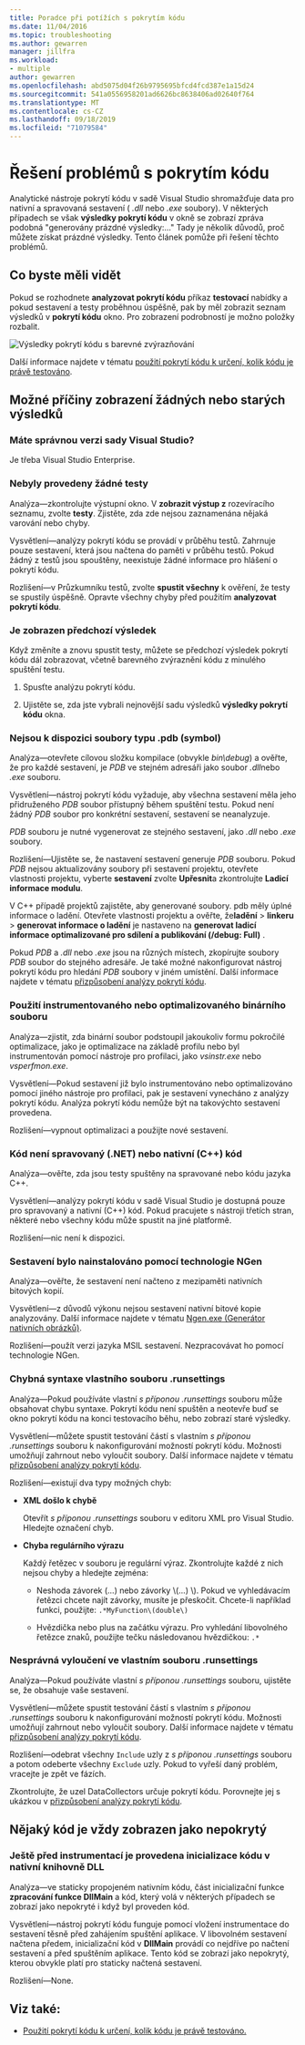 ```yaml
---
title: Poradce při potížích s pokrytím kódu
ms.date: 11/04/2016
ms.topic: troubleshooting
ms.author: gewarren
manager: jillfra
ms.workload:
- multiple
author: gewarren
ms.openlocfilehash: abd5075d04f26b9795695bfcd4fcd387e1a15d24
ms.sourcegitcommit: 541a0556958201ad6626bc8638406ad02640f764
ms.translationtype: MT
ms.contentlocale: cs-CZ
ms.lasthandoff: 09/18/2019
ms.locfileid: "71079584"
---
```

# <a name="troubleshoot-code-coverage"></a>Řešení problémů s pokrytím kódu

Analytické nástroje pokrytí kódu v sadě Visual Studio shromažďuje data pro nativní a spravovaná sestavení ( *.dll* nebo *.exe* soubory). V některých případech se však **výsledky pokrytí kódu** v okně se zobrazí zpráva podobná "generovány prázdné výsledky:..." Tady je několik důvodů, proč můžete získat prázdné výsledky. Tento článek pomůže při řešení těchto problémů.

## <a name="what-you-should-see"></a>Co byste měli vidět

Pokud se rozhodnete **analyzovat pokrytí kódu** příkaz **testovací** nabídky a pokud sestavení a testy proběhnou úspěšně, pak by měl zobrazit seznam výsledků v **pokrytí kódu** okno. Pro zobrazení podrobností je možno položky rozbalit.

![Výsledky pokrytí kódu s barevné zvýrazňování](../test/media/codecoverage1.png)

Další informace najdete v tématu [použití pokrytí kódu k určení, kolik kódu je právě testováno](../test/using-code-coverage-to-determine-how-much-code-is-being-tested.md).

## <a name="possible-reasons-for-seeing-no-results-or-old-results"></a>Možné příčiny zobrazení žádných nebo starých výsledků

### <a name="do-you-have-the-right-edition-of-visual-studio"></a>Máte správnou verzi sady Visual Studio?
Je třeba Visual Studio Enterprise.

### <a name="no-tests-were-executed"></a>Nebyly provedeny žádné testy

Analýza&mdash;zkontrolujte výstupní okno. V **zobrazit výstup z** rozevíracího seznamu, zvolte **testy**. Zjistěte, zda zde nejsou zaznamenána nějaká varování nebo chyby.

Vysvětlení&mdash;analýzy pokrytí kódu se provádí v průběhu testů. Zahrnuje pouze sestavení, která jsou načtena do paměti v průběhu testů. Pokud žádný z testů jsou spouštěny, neexistuje žádné informace pro hlášení o pokrytí kódu.

Rozlišení&mdash;v Průzkumníku testů, zvolte **spustit všechny** k ověření, že testy se spustily úspěšně. Opravte všechny chyby před použitím **analyzovat pokrytí kódu**.

### <a name="youre-looking-at-a-previous-result"></a>Je zobrazen předchozí výsledek

Když změníte a znovu spustit testy, můžete se předchozí výsledek pokrytí kódu dál zobrazovat, včetně barevného zvýraznění kódu z minulého spuštění testu.

1. Spusťte analýzu pokrytí kódu.

2. Ujistěte se, zda jste vybrali nejnovější sadu výsledků **výsledky pokrytí kódu** okna.

### <a name="pdb-symbol-files-are-unavailable"></a>Nejsou k dispozici soubory typu .pdb (symbol)

Analýza&mdash;otevřete cílovou složku kompilace (obvykle *bin\debug*) a ověřte, že pro každé sestavení, je *PDB* ve stejném adresáři jako soubor *.dll*nebo *.exe* souboru.

Vysvětlení&mdash;nástroj pokrytí kódu vyžaduje, aby všechna sestavení měla jeho přidruženého *PDB* soubor přístupný během spuštění testu. Pokud není žádný *PDB* soubor pro konkrétní sestavení, sestavení se neanalyzuje.

*PDB* souboru je nutné vygenerovat ze stejného sestavení, jako *.dll* nebo *.exe* soubory.

Rozlišení&mdash;Ujistěte se, že nastavení sestavení generuje *PDB* souboru. Pokud *PDB* nejsou aktualizovány soubory při sestavení projektu, otevřete vlastnosti projektu, vyberte **sestavení** zvolte **Upřesnit**a zkontrolujte **Ladicí informace modulu**.

V C++ případě projektů zajistěte, aby generované soubory. pdb měly úplné informace o ladění. Otevřete vlastnosti projektu a ověřte, že**ladění** >  **linkeru** > **generovat informace o ladění** je nastaveno na **generovat ladicí informace optimalizované pro sdílení a publikování (/debug: Full)** .

Pokud *PDB* a *.dll* nebo *.exe* jsou na různých místech, zkopírujte soubory *PDB* soubor do stejného adresáře. Je také možné nakonfigurovat nástroj pokrytí kódu pro hledání *PDB* soubory v jiném umístění. Další informace najdete v tématu [přizpůsobení analýzy pokrytí kódu](../test/customizing-code-coverage-analysis.md).

### <a name="use-an-instrumented-or-optimized-binary"></a>Použití instrumentovaného nebo optimalizovaného binárního souboru

Analýza&mdash;zjistit, zda binární soubor podstoupil jakoukoliv formu pokročilé optimalizace, jako je optimalizace na základě profilu nebo byl instrumentován pomocí nástroje pro profilaci, jako *vsinstr.exe* nebo  *vsperfmon.exe*.

Vysvětlení&mdash;Pokud sestavení již bylo instrumentováno nebo optimalizováno pomocí jiného nástroje pro profilaci, pak je sestavení vynecháno z analýzy pokrytí kódu. Analýza pokrytí kódu nemůže být na takovýchto sestavení provedena.

Rozlišení&mdash;vypnout optimalizaci a použijte nové sestavení.

### <a name="code-is-not-managed-net-or-native-c-code"></a>Kód není spravovaný (.NET) nebo nativní (C++) kód

Analýza&mdash;ověřte, zda jsou testy spuštěny na spravované nebo kódu jazyka C++.

Vysvětlení&mdash;analýzy pokrytí kódu v sadě Visual Studio je dostupná pouze pro spravovaný a nativní (C++) kód. Pokud pracujete s nástroji třetích stran, některé nebo všechny kódu může spustit na jiné platformě.

Rozlišení&mdash;nic není k dispozici.

### <a name="assembly-has-been-installed-by-ngen"></a>Sestavení bylo nainstalováno pomocí technologie NGen

Analýza&mdash;ověřte, že sestavení není načteno z mezipaměti nativních bitových kopií.

Vysvětlení&mdash;z důvodů výkonu nejsou sestavení nativní bitové kopie analyzovány. Další informace najdete v tématu [Ngen.exe (Generátor nativních obrázků)](/dotnet/framework/tools/ngen-exe-native-image-generator).

Rozlišení&mdash;použít verzi jazyka MSIL sestavení. Nezpracovávat ho pomocí technologie NGen.

### <a name="custom-runsettings-file-with-bad-syntax"></a>Chybná syntaxe vlastního souboru .runsettings

Analýza&mdash;Pokud používáte vlastní *s příponou .runsettings* souboru může obsahovat chybu syntaxe. Pokrytí kódu není spuštěn a neotevře buď se okno pokrytí kódu na konci testovacího běhu, nebo zobrazí staré výsledky.

Vysvětlení&mdash;můžete spustit testování částí s vlastním *s příponou .runsettings* souboru k nakonfigurování možností pokrytí kódu. Možnosti umožňují zahrnout nebo vyloučit soubory. Další informace najdete v tématu [přizpůsobení analýzy pokrytí kódu](../test/customizing-code-coverage-analysis.md).

Rozlišení&mdash;existují dva typy možných chyb:

- **XML došlo k chybě**

     Otevřít *s příponou .runsettings* souboru v editoru XML pro Visual Studio. Hledejte označení chyb.

- **Chyba regulárního výrazu**

  Každý řetězec v souboru je regulární výraz. Zkontrolujte každé z nich nejsou chyby a hledejte zejména:

  - Neshoda závorek (...) nebo závorky \\(...) \\). Pokud ve vyhledávacím řetězci chcete najít závorky, musíte je přeskočit. Chcete-li například funkci, použijte: `.*MyFunction\(double\)`

  - Hvězdička nebo plus na začátku výrazu. Pro vyhledání libovolného řetězce znaků, použijte tečku následovanou hvězdičkou: `.*`

### <a name="custom-runsettings-file-with-incorrect-exclusions"></a>Nesprávná vyloučení ve vlastním souboru .runsettings

Analýza&mdash;Pokud používáte vlastní *s příponou .runsettings* souboru, ujistěte se, že obsahuje vaše sestavení.

Vysvětlení&mdash;můžete spustit testování částí s vlastním *s příponou .runsettings* souboru k nakonfigurování možností pokrytí kódu. Možnosti umožňují zahrnout nebo vyloučit soubory. Další informace najdete v tématu [přizpůsobení analýzy pokrytí kódu](../test/customizing-code-coverage-analysis.md).

Rozlišení&mdash;odebrat všechny `Include` uzly z *s příponou .runsettings* souboru a potom odeberte všechny `Exclude` uzly. Pokud to vyřeší daný problém, vracejte je zpět ve fázích.

Zkontrolujte, že uzel DataCollectors určuje pokrytí kódu. Porovnejte jej s ukázkou v [přizpůsobení analýzy pokrytí kódu](../test/customizing-code-coverage-analysis.md).

## <a name="some-code-is-always-shown-as-not-covered"></a>Nějaký kód je vždy zobrazen jako nepokrytý

### <a name="initialization-code-in-native-dlls-is-executed-before-instrumentation"></a>Ještě před instrumentací je provedena inicializace kódu v nativní knihovně DLL

Analýza&mdash;ve staticky propojeném nativním kódu, část inicializační funkce **zpracování funkce DllMain** a kód, který volá v některých případech se zobrazí jako nepokryté i když byl proveden kód.

Vysvětlení&mdash;nástroj pokrytí kódu funguje pomocí vložení instrumentace do sestavení těsně před zahájením spuštění aplikace. V libovolném sestavení načtena předem, inicializační kód v **DllMain** provádí co nejdříve po načtení sestavení a před spuštěním aplikace. Tento kód se zobrazí jako nepokrytý, kterou obvykle platí pro staticky načtená sestavení.

Rozlišení&mdash;None.

## <a name="see-also"></a>Viz také:

- [Použití pokrytí kódu k určení, kolik kódu je právě testováno.](../test/using-code-coverage-to-determine-how-much-code-is-being-tested.md)
